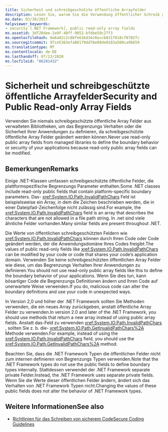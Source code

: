 ```yaml
---
title: Sicherheit und schreibgeschützte öffentliche Arrayfelder
description: Lesen Sie, warum Sie die Verwendung öffentlicher Schreib geschützter Array Felder vermeiden sollten, um das Begrenzungs Verhalten oder die Sicherheit Ihrer Anwendungen zu definieren.
ms.date: 03/30/2017
helpviewer_keywords:
- security [.NET Framework], public read-only array fields
ms.assetid: 3df28dee-2a9f-40ff-9852-bfdbe59c27f3
ms.openlocfilehash: 0a6a82c2c88fe61bd34c0accb831f018cf8702fc
ms.sourcegitcommit: 97ce5363efa88179dd76e09de0103a500ca9b659
ms.translationtype: MT
ms.contentlocale: de-DE
ms.lasthandoff: 07/13/2020
ms.locfileid: "86281432"
---
```

# <a name="security-and-public-read-only-array-fields"></a><span data-ttu-id="40eea-103">Sicherheit und schreibgeschützte öffentliche Arrayfelder</span><span class="sxs-lookup"><span data-stu-id="40eea-103">Security and Public Read-only Array Fields</span></span>
<span data-ttu-id="40eea-104">Verwenden Sie niemals schreibgeschützte öffentliche Array Felder aus verwalteten Bibliotheken, um das Begrenzungs Verhalten oder die Sicherheit Ihrer Anwendungen zu definieren, da schreibgeschützte öffentliche Array Felder geändert werden können.</span><span class="sxs-lookup"><span data-stu-id="40eea-104">Never use read-only public array fields from managed libraries to define the boundary behavior or security of your applications because read-only public array fields can be modified.</span></span>  
  
## <a name="remarks"></a><span data-ttu-id="40eea-105">Bemerkungen</span><span class="sxs-lookup"><span data-stu-id="40eea-105">Remarks</span></span>  

<span data-ttu-id="40eea-106">Einige .NET-Klassen umfassen schreibgeschützte öffentliche Felder, die plattformspezifische Begrenzungs Parameter enthalten.</span><span class="sxs-lookup"><span data-stu-id="40eea-106">Some .NET classes include read-only public fields that contain platform-specific boundary parameters.</span></span> <span data-ttu-id="40eea-107">Das- <xref:System.IO.Path.InvalidPathChars> Feld ist beispielsweise ein Array, in dem die Zeichen beschrieben werden, die in einer Dateipfad-Zeichenfolge nicht zulässig sind.</span><span class="sxs-lookup"><span data-stu-id="40eea-107">For example, the <xref:System.IO.Path.InvalidPathChars> field is an array that describes the characters that are not allowed in a file path string.</span></span> <span data-ttu-id="40eea-108">In .net sind viele ähnliche Felder vorhanden.</span><span class="sxs-lookup"><span data-stu-id="40eea-108">Many similar fields are present throughout .NET.</span></span>  
  
 <span data-ttu-id="40eea-109">Die Werte von öffentlichen schreibgeschützten Feldern wie <xref:System.IO.Path.InvalidPathChars> können durch Ihren Code oder Code geändert werden, der die Anwendungsdomäne Ihres Codes freigibt.</span><span class="sxs-lookup"><span data-stu-id="40eea-109">The values of public read-only fields like <xref:System.IO.Path.InvalidPathChars> can be modified by your code or code that shares your code’s application domain.</span></span>  <span data-ttu-id="40eea-110">Verwenden Sie keine schreibgeschützten öffentlichen Array Felder wie diese, um das Begrenzungs Verhalten Ihrer Anwendungen zu definieren.</span><span class="sxs-lookup"><span data-stu-id="40eea-110">You should not use read-only public array fields like this to define the boundary behavior of your applications.</span></span>  <span data-ttu-id="40eea-111">Wenn Sie dies tun, kann bösartiger Code die Begrenzungs Definitionen ändern und Ihren Code auf unerwartete Weise verwenden.</span><span class="sxs-lookup"><span data-stu-id="40eea-111">If you do, malicious code can alter the boundary definitions and use your code in unexpected ways.</span></span>  
  
 <span data-ttu-id="40eea-112">In Version 2,0 und höher der .NET Framework sollten Sie Methoden verwenden, die ein neues Array zurückgeben, anstatt öffentliche Array Felder zu verwenden.</span><span class="sxs-lookup"><span data-stu-id="40eea-112">In version 2.0 and later of the .NET Framework, you should use methods that return a new array instead of using public array fields.</span></span>  <span data-ttu-id="40eea-113">Anstatt das-Feld zu verwenden <xref:System.IO.Path.InvalidPathChars> , sollten Sie z. b. die- <xref:System.IO.Path.GetInvalidPathChars%2A> Methode verwenden.</span><span class="sxs-lookup"><span data-stu-id="40eea-113">For example, instead of using the <xref:System.IO.Path.InvalidPathChars> field, you should use the <xref:System.IO.Path.GetInvalidPathChars%2A> method.</span></span>  
  
 <span data-ttu-id="40eea-114">Beachten Sie, dass die .NET Framework Typen die öffentlichen Felder nicht zum internen definieren von Begrenzungs Typen verwenden.</span><span class="sxs-lookup"><span data-stu-id="40eea-114">Note that the .NET Framework types do not use the public fields to define boundary types internally.</span></span>  <span data-ttu-id="40eea-115">Stattdessen verwendet der .NET Framework separate private Felder.</span><span class="sxs-lookup"><span data-stu-id="40eea-115">Instead, the .NET Framework uses separate private fields.</span></span>  <span data-ttu-id="40eea-116">Wenn Sie die Werte dieser öffentlichen Felder ändern, ändert sich das Verhalten von .NET Framework Typen nicht.</span><span class="sxs-lookup"><span data-stu-id="40eea-116">Changing the values of these public fields does not alter the behavior of .NET Framework types.</span></span>  
  
## <a name="see-also"></a><span data-ttu-id="40eea-117">Weitere Informationen</span><span class="sxs-lookup"><span data-stu-id="40eea-117">See also</span></span>

- [<span data-ttu-id="40eea-118">Richtlinien für das Schreiben von sicherem Code</span><span class="sxs-lookup"><span data-stu-id="40eea-118">Secure Coding Guidelines</span></span>](../../standard/security/secure-coding-guidelines.md)
